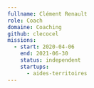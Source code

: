 ```yaml
---
fullname: Clément Renault
role: Coach
domaine: Coaching
github: clecocel
missions:
  - start: 2020-04-06
    end: 2021-06-30
    status: independent
    startups:
      - aides-territoires
---
```

